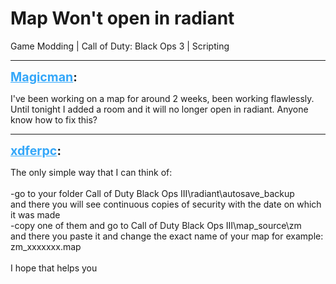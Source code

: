 # Map Won't open in radiant
Game Modding | Call of Duty: Black Ops 3 | Scripting

---
<strong style="font-size: 1.4em;"><span style="text-decoration: underline;text-decoration-color: #34a7f9;"><span style="color:#34a7f9;">Magicman</span></span>:</strong>

<p>I&#39;ve been working on a map for around 2 weeks, been working flawlessly. Until tonight I added a room and it will no longer open in radiant. Anyone know how to fix this?</p>

---
<strong style="font-size: 1.4em;"><span style="text-decoration: underline;text-decoration-color: #34a7f9;"><span style="color:#34a7f9;">xdferpc</span></span>:</strong>

<p>The only simple way that I can think of:<br /><br />-go to your folder Call of Duty Black Ops III\radiant\autosave_backup<br />and there you will see continuous copies of security with the date on which it was made <br />-copy one of them and go to  Call of Duty Black Ops III\map_source\zm <br />and there you paste it and change the exact name of your map for example: zm_xxxxxxx.map<br /><br />I hope that helps you</p>
